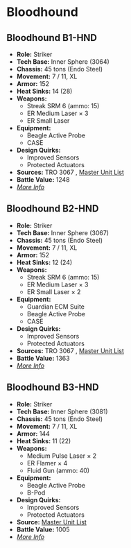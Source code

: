 # Bloodhound 

## Bloodhound B1-HND 

- **Role:** Striker 
- **Tech Base:** Inner Sphere (3064) 
- **Chassis:** 45 tons (Endo Steel) 
- **Movement:** 7 / 11, XL 
- **Armor:** 152 
- **Heat Sinks:** 14 (28) 
- **Weapons:** 
  - Streak SRM 6 (ammo: 15) 
  - ER Medium Laser × 3 
  - ER Small Laser 
- **Equipment:** 
  - Beagle Active Probe 
  - CASE 
- **Design Quirks:** 
  - Improved Sensors 
  - Protected Actuators 
- **Sources:** TRO 3067 , [Master Unit List](http://masterunitlist.info/Unit/Details/3838) 
- **Battle Value:** 1248 
- [*More Info*](bloodhound/bloodhound_b1-hnd.md) 

## Bloodhound B2-HND 

- **Role:** Striker 
- **Tech Base:** Inner Sphere (3067) 
- **Chassis:** 45 tons (Endo Steel) 
- **Movement:** 7 / 11, XL 
- **Armor:** 152 
- **Heat Sinks:** 12 (24) 
- **Weapons:** 
  - Streak SRM 6 (ammo: 15) 
  - ER Medium Laser × 3 
  - ER Small Laser × 2 
- **Equipment:** 
  - Guardian ECM Suite 
  - Beagle Active Probe 
  - CASE 
- **Design Quirks:** 
  - Improved Sensors 
  - Protected Actuators 
- **Sources:** TRO 3067 , [Master Unit List](http://masterunitlist.info/Unit/Details/3839) 
- **Battle Value:** 1363 
- [*More Info*](bloodhound/bloodhound_b2-hnd.md) 

## Bloodhound B3-HND 

- **Role:** Striker 
- **Tech Base:** Inner Sphere (3081) 
- **Chassis:** 45 tons (Endo Steel) 
- **Movement:** 7 / 11, XL 
- **Armor:** 144 
- **Heat Sinks:** 11 (22) 
- **Weapons:** 
  - Medium Pulse Laser × 2 
  - ER Flamer × 4 
  - Fluid Gun (ammo: 40) 
- **Equipment:** 
  - Beagle Active Probe 
  - B-Pod 
- **Design Quirks:** 
  - Improved Sensors 
  - Protected Actuators 
- **Source:** [Master Unit List](http://masterunitlist.info/Unit/Details/5671) 
- **Battle Value:** 1005 
- [*More Info*](bloodhound/bloodhound_b3-hnd.md) 

